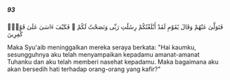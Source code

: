 ##### 93

<span class="ayah">فَتَوَلَّىٰ عَنْهُمْ وَقَالَ يَٰقَوْمِ لَقَدْ أَبْلَغْتُكُمْ رِسَٰلَٰتِ رَبِّى وَنَصَحْتُ لَكُمْ ۖ فَكَيْفَ ءَاسَىٰ عَلَىٰ قَوْمٍۢ كَٰفِرِينَ</span>

<span class="ayah_translation">Maka Syu'aib meninggalkan mereka seraya berkata: "Hai kaumku, sesungguhnya aku telah menyampaikan kepadamu amanat-amanat Tuhanku dan aku telah memberi nasehat kepadamu. Maka bagaimana aku akan bersedih hati terhadap orang-orang yang kafir?"</span>
